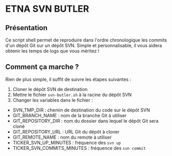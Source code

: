 # ETNA SVN BUTLER

## Présentation

Ce script shell permet de reproduire dans l'ordre chronologique les commits d'un dépôt Git sur un dépôt SVN.
Simple et personnalisable, il vous aidera obtenir les temps de logs que vous méritez !

## Comment ça marche ?

Rien de plus simple, il suffit de suivre les étapes suivantes :
1. Cloner le dépôt SVN de destination
2. Mettre le fichier ```svn-butler.sh``` à la racine du dépôt SVN
3. Changer les variables dans le fichier :

  * SVN_TMP_DIR : chemin de destination du code sur le dépôt SVN
  * GIT_BRANCH_NAME : nom de la branche Git à utiliser
  * GIT_REPOSITORY_DIR : nom du dossier dans lequel le dépôt Git sera cloné
  * GIT_REPOSITORY_URL : URL Git du dépôt à cloner
  * GIT_REMOTE_NAME : nom du remote à utiliser
  * TICKER_SVN_UP_MINUTES : fréquence des ```svn up```
  * TICKER_SVN_COMMITS_MINUTES : fréquence des ```svn commit```

